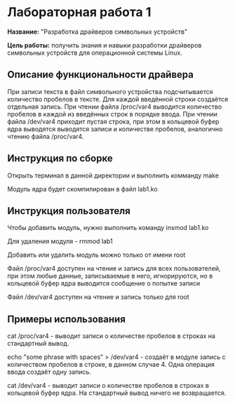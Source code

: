 # Лабораторная работа 1

**Название:** "Разработка драйверов символьных устройств"

**Цель работы:** получить знания и навыки разработки драйверов символьных устройств для операционной системы Linux.

## Описание функциональности драйвера

При записи текста в файл символьного устройства подсчитывается количество пробелов в тексте. Для каждой введённой строки создаётся отдельная запись. При чтении файла /proc/var4 выводится количество пробелов в каждой из введённых строк в порядке ввода. При чтении файла /dev/var4 приходит пустая строка, при этом в кольцевой буфер ядра выводятся выводятся записи и количестве пробелов, аналогично чтению файла /proc/var4.

## Инструкция по сборке

Открыть терминал в данной директории и выполнить комманду make

Модуль ядра будет скомпилирован в файл lab1.ko

## Инструкция пользователя

Чтобы добавить модуль, нужно выполнить команду insmod lab1.ko

Для удаления модуля - rmmod lab1

Добавить или удалить модуль можно только от имени root

Файл /proc/var4 доступен на чтение и запись для всех пользователей, при этом любые данные, записываемые в него, игнорируются, но в кольцевой буфер ядра выводится сообщение о попытке записи

Файл /dev/var4 доступен на чтение и запись только для root

## Примеры использования

cat /proc/var4 - выводит записи о количестве пробелов в строках на стандартный вывод.

echo "some phrase with spaces" > /dev/var4 - создаёт в модуле запись с количеством пробелов в строке, в данном случае 4. Одна операция ввода создаёт одну запись.

cat /dev/var4 - выводит записи о количестве пробелов в строках в кольцевой буфер ядра. На стандартный вывод ничего не возвращается.
